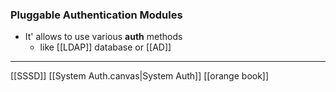 ### Pluggable Authentication Modules

-  It' allows to use various **auth** methods
	- like [[LDAP]] database or [[AD]]

---- 
[[SSSD]] 
[[System Auth.canvas|System Auth]]
[[orange book]]